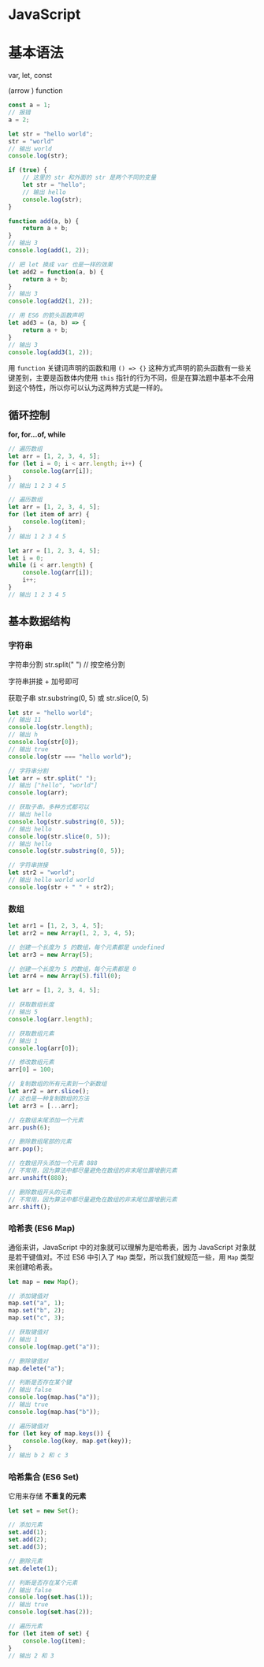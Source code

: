 # JavaScript

# 基本语法

var, let, const

(arrow ) function

```js
const a = 1;
// 报错
a = 2;

let str = "hello world";
str = "world"
// 输出 world
console.log(str);

if (true) {
    // 这里的 str 和外面的 str 是两个不同的变量
    let str = "hello";
    // 输出 hello
    console.log(str);
}

function add(a, b) {
    return a + b;
}
// 输出 3
console.log(add(1, 2));

// 把 let 换成 var 也是一样的效果
let add2 = function(a, b) {
    return a + b;
}
// 输出 3
console.log(add2(1, 2));

// 用 ES6 的箭头函数声明
let add3 = (a, b) => {
    return a + b;
}
// 输出 3
console.log(add3(1, 2));
```

用 `function` 关键词声明的函数和用 `() => {}` 这种方式声明的箭头函数有一些关键差别，主要是函数体内使用 `this` 指针的行为不同，但是在算法题中基本不会用到这个特性，所以你可以认为这两种方式是一样的。



## 循环控制

**for, for...of, while**

```js
// 遍历数组
let arr = [1, 2, 3, 4, 5];
for (let i = 0; i < arr.length; i++) {
    console.log(arr[i]);
}
// 输出 1 2 3 4 5
```

```js
// 遍历数组
let arr = [1, 2, 3, 4, 5];
for (let item of arr) {
    console.log(item);
}
// 输出 1 2 3 4 5
```

```js
let arr = [1, 2, 3, 4, 5];
let i = 0;
while (i < arr.length) {
    console.log(arr[i]);
    i++;
}
// 输出 1 2 3 4 5
```



## 基本数据结构

### 字符串

字符串分割  str.split(" ")  // 按空格分割

字符串拼接  + 加号即可

获取子串  str.substring(0, 5)  或 str.slice(0, 5)

```js
let str = "hello world";
// 输出 11
console.log(str.length);
// 输出 h
console.log(str[0]);
// 输出 true
console.log(str === "hello world");

// 字符串分割
let arr = str.split(" ");
// 输出 ["hello", "world"]
console.log(arr);

// 获取子串，多种方式都可以
// 输出 hello
console.log(str.substring(0, 5));
// 输出 hello
console.log(str.slice(0, 5));
// 输出 hello
console.log(str.substring(0, 5));

// 字符串拼接
let str2 = "world";
// 输出 hello world world
console.log(str + " " + str2);
```



### 数组

```js
let arr1 = [1, 2, 3, 4, 5];
let arr2 = new Array(1, 2, 3, 4, 5);

// 创建一个长度为 5 的数组，每个元素都是 undefined
let arr3 = new Array(5);

// 创建一个长度为 5 的数组，每个元素都是 0
let arr4 = new Array(5).fill(0);
```

```js
let arr = [1, 2, 3, 4, 5];

// 获取数组长度
// 输出 5
console.log(arr.length);

// 获取数组元素
// 输出 1
console.log(arr[0]);

// 修改数组元素
arr[0] = 100;

// 复制数组的所有元素到一个新数组
let arr2 = arr.slice();
// 这也是一种复制数组的方法
let arr3 = [...arr];

// 在数组末尾添加一个元素
arr.push(6);

// 删除数组尾部的元素
arr.pop();

// 在数组开头添加一个元素 888
// 不常用，因为算法中都尽量避免在数组的非末尾位置增删元素
arr.unshift(888);

// 删除数组开头的元素
// 不常用，因为算法中都尽量避免在数组的非末尾位置增删元素
arr.shift();
```

### 哈希表 (ES6 Map)

通俗来讲，JavaScript 中的对象就可以理解为是哈希表，因为 JavaScript 对象就是若干键值对。不过 ES6 中引入了 `Map` 类型，所以我们就规范一些，用 `Map` 类型来创建哈希表。

```js
let map = new Map();

// 添加键值对
map.set("a", 1);
map.set("b", 2);
map.set("c", 3);

// 获取键值对
// 输出 1
console.log(map.get("a"));

// 删除键值对
map.delete("a");

// 判断是否存在某个键
// 输出 false
console.log(map.has("a"));
// 输出 true
console.log(map.has("b"));

// 遍历键值对
for (let key of map.keys()) {
    console.log(key, map.get(key));
}
// 输出 b 2 和 c 3
```

### 哈希集合 (ES6 Set)

它用来存储 **不重复的元素**

```js
let set = new Set();

// 添加元素
set.add(1);
set.add(2);
set.add(3);

// 删除元素
set.delete(1);

// 判断是否存在某个元素
// 输出 false
console.log(set.has(1));
// 输出 true
console.log(set.has(2));

// 遍历元素
for (let item of set) {
    console.log(item);
}
// 输出 2 和 3
```

